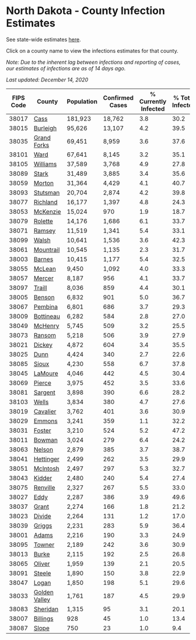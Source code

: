 # North Dakota - County Infection Estimates

See state-wide estimates [here](/infections/us-nd).

Click on a county name to view the infections estimates for that county.

*Note: Due to the inherent lag between infections and reporting of cases, our estimates of infections are as of 14 days ago.*

*Last updated: December 14, 2020*

|   FIPS Code |                         County |   Population |   Confirmed Cases |   % Currently Infected |   % Total Infected |
|-------------|--------------------------------|--------------|-------------------|------------------------|--------------------|
|       38017 |                   [Cass](cass) |      181,923 |            18,762 |                    3.8 |               30.2 |
|       38015 |           [Burleigh](burleigh) |       95,626 |            13,107 |                    4.2 |               39.5 |
|       38035 |     [Grand Forks](grand-forks) |       69,451 |             8,959 |                    3.6 |               37.6 |
|       38101 |                   [Ward](ward) |       67,641 |             8,145 |                    3.2 |               35.1 |
|       38105 |           [Williams](williams) |       37,589 |             3,768 |                    4.9 |               27.8 |
|       38089 |                 [Stark](stark) |       31,489 |             3,885 |                    3.4 |               35.6 |
|       38059 |               [Morton](morton) |       31,364 |             4,429 |                    4.1 |               40.7 |
|       38093 |           [Stutsman](stutsman) |       20,704 |             2,874 |                    4.2 |               39.8 |
|       38077 |           [Richland](richland) |       16,177 |             1,397 |                    4.8 |               24.3 |
|       38053 |           [McKenzie](mckenzie) |       15,024 |               970 |                    1.9 |               18.7 |
|       38079 |             [Rolette](rolette) |       14,176 |             1,686 |                    6.1 |               33.7 |
|       38071 |               [Ramsey](ramsey) |       11,519 |             1,341 |                    5.4 |               33.1 |
|       38099 |                 [Walsh](walsh) |       10,641 |             1,536 |                    3.6 |               42.3 |
|       38061 |         [Mountrail](mountrail) |       10,545 |             1,135 |                    2.3 |               31.7 |
|       38003 |               [Barnes](barnes) |       10,415 |             1,177 |                    5.4 |               32.5 |
|       38055 |               [McLean](mclean) |        9,450 |             1,092 |                    4.0 |               33.3 |
|       38057 |               [Mercer](mercer) |        8,187 |               956 |                    4.1 |               33.7 |
|       38097 |               [Traill](traill) |        8,036 |               859 |                    4.4 |               30.1 |
|       38005 |               [Benson](benson) |        6,832 |               901 |                    5.0 |               36.7 |
|       38067 |             [Pembina](pembina) |        6,801 |               686 |                    3.7 |               29.3 |
|       38009 |         [Bottineau](bottineau) |        6,282 |               584 |                    2.8 |               27.0 |
|       38049 |             [McHenry](mchenry) |        5,745 |               509 |                    3.2 |               25.5 |
|       38073 |               [Ransom](ransom) |        5,218 |               506 |                    3.9 |               27.9 |
|       38021 |               [Dickey](dickey) |        4,872 |               604 |                    3.4 |               35.5 |
|       38025 |                   [Dunn](dunn) |        4,424 |               340 |                    2.7 |               22.6 |
|       38085 |                 [Sioux](sioux) |        4,230 |               558 |                    6.7 |               37.8 |
|       38045 |             [LaMoure](lamoure) |        4,046 |               442 |                    4.5 |               30.4 |
|       38069 |               [Pierce](pierce) |        3,975 |               452 |                    3.5 |               33.6 |
|       38081 |             [Sargent](sargent) |        3,898 |               390 |                    6.6 |               28.2 |
|       38103 |                 [Wells](wells) |        3,834 |               380 |                    4.7 |               27.6 |
|       38019 |           [Cavalier](cavalier) |        3,762 |               401 |                    3.6 |               30.9 |
|       38029 |               [Emmons](emmons) |        3,241 |               359 |                    1.1 |               32.2 |
|       38031 |               [Foster](foster) |        3,210 |               524 |                    5.2 |               47.2 |
|       38011 |               [Bowman](bowman) |        3,024 |               279 |                    6.4 |               24.2 |
|       38063 |               [Nelson](nelson) |        2,879 |               385 |                    3.7 |               38.7 |
|       38041 |         [Hettinger](hettinger) |        2,499 |               262 |                    3.5 |               29.9 |
|       38051 |           [McIntosh](mcintosh) |        2,497 |               297 |                    5.3 |               32.7 |
|       38043 |               [Kidder](kidder) |        2,480 |               240 |                    5.4 |               27.4 |
|       38075 |           [Renville](renville) |        2,327 |               267 |                    5.5 |               33.0 |
|       38027 |                   [Eddy](eddy) |        2,287 |               386 |                    3.9 |               49.6 |
|       38037 |                 [Grant](grant) |        2,274 |               166 |                    1.8 |               21.2 |
|       38023 |               [Divide](divide) |        2,264 |               131 |                    1.2 |               17.0 |
|       38039 |               [Griggs](griggs) |        2,231 |               283 |                    5.9 |               36.4 |
|       38001 |                 [Adams](adams) |        2,216 |               190 |                    3.3 |               24.9 |
|       38095 |               [Towner](towner) |        2,189 |               242 |                    3.6 |               30.9 |
|       38013 |                 [Burke](burke) |        2,115 |               192 |                    2.5 |               26.8 |
|       38065 |               [Oliver](oliver) |        1,959 |               139 |                    2.1 |               20.5 |
|       38091 |               [Steele](steele) |        1,890 |               150 |                    3.8 |               22.9 |
|       38047 |                 [Logan](logan) |        1,850 |               198 |                    5.1 |               29.6 |
|       38033 | [Golden Valley](golden-valley) |        1,761 |               187 |                    4.5 |               29.9 |
|       38083 |           [Sheridan](sheridan) |        1,315 |                95 |                    3.1 |               20.1 |
|       38007 |           [Billings](billings) |          928 |                45 |                    1.0 |               13.4 |
|       38087 |                 [Slope](slope) |          750 |                23 |                    1.0 |                9.4 |